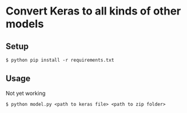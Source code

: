 # Convert Keras to all kinds of other models

## Setup

```
$ python pip install -r requirements.txt
```

## Usage

Not yet working

```
$ python model.py <path to keras file> <path to zip folder>
```
